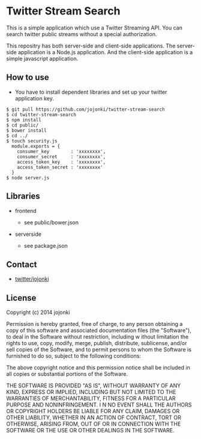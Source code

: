 Twitter Stream Search
======================

This is a simple application which use a Twitter Streaming API.
You can search twitter public streams without a special authorization.

This repositry has both server-side and client-side applications. The server-side application is a Node.js application.
And the client-side application is a simple javascript application.

How to use
---
* You have to install dependent libraries and set up your twitter application key.

```
$ git pull https://github.com/jojonki/twitter-stream-search
$ cd twitter-stream-search
$ npm install
$ cd public/
$ bower install
$ cd ../
$ touch security.js
  module.exports = {
    consumer_key        : 'xxxxxxxx',
    consumer_secret     : 'xxxxxxxx',
    access_token_key    : 'xxxxxxxx',
    access_token_secret : 'xxxxxxxx'
  }
$ node server.js
```

Libraries
----
- frontend
  - see public/bower.json

- serverside
  - see package.json


Contact
------

- [twitter/jojonki](https://twitter.com/jojonki)

License
----------
Copyright (c) 2014 jojonki

Permission is hereby granted, free of charge, to any person obtaining a copy of this software and associated documentation files (the "Software"), to deal in the Software without restriction, including w ithout limitation the rights to use, copy, modify, merge, publish, distribute, sublicense, and/or sell copies of the Software, and to permit persons to whom the Software is furnished to do so, subject to  the following conditions:

The above copyright notice and this permission notice shall be included in all copies or substantial portions of the Software.

THE SOFTWARE IS PROVIDED "AS IS", WITHOUT WARRANTY OF ANY KIND, EXPRESS OR IMPLIED, INCLUDING BUT NOT LIMITED TO THE WARRANTIES OF MERCHANTABILITY, FITNESS FOR A PARTICULAR PURPOSE AND NONINFRINGEMENT. I N NO EVENT SHALL THE AUTHORS OR COPYRIGHT HOLDERS BE LIABLE FOR ANY CLAIM, DAMAGES OR OTHER LIABILITY, WHETHER IN AN ACTION OF CONTRACT, TORT OR OTHERWISE, ARISING FROM, OUT OF OR IN CONNECTION WITH THE  SOFTWARE OR THE USE OR OTHER DEALINGS IN THE SOFTWARE.
